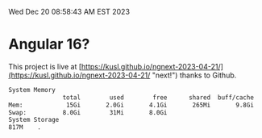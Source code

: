 Wed Dec 20 08:58:43 AM EST 2023

# Angular 16?


This project is live at [https://kusl.github.io/ngnext-2023-04-21/](https://kusl.github.io/ngnext-2023-04-21/ "next!") thanks to Github.

```bash
System Memory
               total        used        free      shared  buff/cache   available
Mem:            15Gi       2.0Gi       4.1Gi       265Mi       9.8Gi        13Gi
Swap:          8.0Gi        31Mi       8.0Gi
System Storage
817M	.
